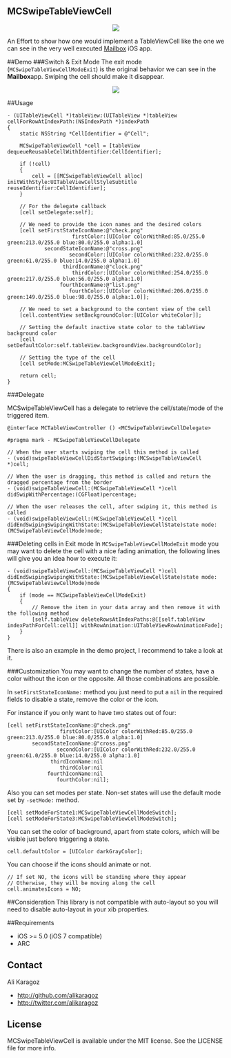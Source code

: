MCSwipeTableViewCell
--------------------

<p align="center"><img src="https://raw.github.com/alikaragoz/MCSwipeTableViewCell/master/github-assets/mcswipe-front.png"/></p>

An Effort to show how one would implement a TableViewCell like the one we can see in the very well executed [Mailbox](http://www.mailboxapp.com/) iOS app. 

##Demo
###Switch & Exit Mode
The exit mode (`MCSwipeTableViewCellModeExit`) is the original behavior we can see in the **Mailbox**app. Swiping the cell should make it disappear.

<p align="center"><img src="https://raw.github.com/alikaragoz/MCSwipeTableViewCell/master/github-assets/mcswipe-exit.gif"/></p>

##Usage

```objc
- (UITableViewCell *)tableView:(UITableView *)tableView cellForRowAtIndexPath:(NSIndexPath *)indexPath
{
    static NSString *CellIdentifier = @"Cell";
        
    MCSwipeTableViewCell *cell = [tableView dequeueReusableCellWithIdentifier:CellIdentifier];
    
    if (!cell)
    {
        cell = [[MCSwipeTableViewCell alloc] initWithStyle:UITableViewCellStyleSubtitle reuseIdentifier:CellIdentifier];
    }
    
    // For the delegate callback
    [cell setDelegate:self];
    
    // We need to provide the icon names and the desired colors
    [cell setFirstStateIconName:@"check.png"
                     firstColor:[UIColor colorWithRed:85.0/255.0 green:213.0/255.0 blue:80.0/255.0 alpha:1.0]
            secondStateIconName:@"cross.png"
                    secondColor:[UIColor colorWithRed:232.0/255.0 green:61.0/255.0 blue:14.0/255.0 alpha:1.0]
                  thirdIconName:@"clock.png"
                     thirdColor:[UIColor colorWithRed:254.0/255.0 green:217.0/255.0 blue:56.0/255.0 alpha:1.0]
                 fourthIconName:@"list.png"
                    fourthColor:[UIColor colorWithRed:206.0/255.0 green:149.0/255.0 blue:98.0/255.0 alpha:1.0]];
    
    // We need to set a background to the content view of the cell
    [cell.contentView setBackgroundColor:[UIColor whiteColor]];
    
    // Setting the default inactive state color to the tableView background color
    [cell setDefaultColor:self.tableView.backgroundView.backgroundColor];
    
    // Setting the type of the cell
	[cell setMode:MCSwipeTableViewCellModeExit];
    
    return cell;
}	
```

###Delegate

MCSwipeTableViewCell has a delegate to retrieve the cell/state/mode of the triggered item.

```objc
@interface MCTableViewController () <MCSwipeTableViewCellDelegate>
```

```objc
#pragma mark - MCSwipeTableViewCellDelegate

// When the user starts swiping the cell this method is called
- (void)swipeTableViewCellDidStartSwiping:(MCSwipeTableViewCell *)cell;

// When the user is dragging, this method is called and return the dragged percentage from the border
- (void)swipeTableViewCell:(MCSwipeTableViewCell *)cell didSwipWithPercentage:(CGFloat)percentage;

// When the user releases the cell, after swiping it, this method is called
- (void)swipeTableViewCell:(MCSwipeTableViewCell *)cell didEndSwipingSwipingWithState:(MCSwipeTableViewCellState)state mode:(MCSwipeTableViewCellMode)mode;

```

###Deleting cells in Exit mode
In `MCSwipeTableViewCellModeExit` mode you may want to delete the cell with a nice fading animation, the following lines will give you an idea how to execute it:

```objc
- (void)swipeTableViewCell:(MCSwipeTableViewCell *)cell didEndSwipingSwipingWithState:(MCSwipeTableViewCellState)state mode:(MCSwipeTableViewCellMode)mode
{    
    if (mode == MCSwipeTableViewCellModeExit)
    {
		// Remove the item in your data array and then remove it with the following method
        [self.tableView deleteRowsAtIndexPaths:@[[self.tableView indexPathForCell:cell]] withRowAnimation:UITableViewRowAnimationFade];
    }
}
```
There is also an example in the demo project, I recommend to take a look at it.

###Customization
You may want to change the number of states, have a color without the icon or the opposite. All those combinations are possible.

In `setFirstStateIconName:` method you just need to put a `nil` in the required fields to disable a state, remove the color or the icon. 

For instance if you only want to have two states out of four:

```objc
[cell setFirstStateIconName:@"check.png"
				 firstColor:[UIColor colorWithRed:85.0/255.0 green:213.0/255.0 blue:80.0/255.0 alpha:1.0]
		secondStateIconName:@"cross.png"
				secondColor:[UIColor colorWithRed:232.0/255.0 green:61.0/255.0 blue:14.0/255.0 alpha:1.0]
			  thirdIconName:nil
				 thirdColor:nil
			 fourthIconName:nil
				fourthColor:nil];
```
Also you can set modes per state. Non-set states will use the default mode set by `-setMode:` method.

```objc
[cell setModeForState1:MCSwipeTableViewCellModeSwitch];
[cell setModeForState3:MCSwipeTableViewCellModeSwitch];
```

You can set the color of background, apart from state colors, which will be visible just before triggering a state.

```objc
cell.defaultColor = [UIColor darkGrayColor];
```

You can choose if the icons should animate or not.

```objc
// If set NO, the icons will be standing where they appear
// Otherwise, they will be moving along the cell
cell.animatesIcons = NO;
```

##Consideration
This library is not compatible with auto-layout so you will need to disable auto-layout in your xib properties.

##Requirements
- iOS >= 5.0 (iOS 7 compatible)
- ARC

## Contact

Ali Karagoz

- http://github.com/alikaragoz
- http://twitter.com/alikaragoz

## License

MCSwipeTableViewCell is available under the MIT license. See the LICENSE file for more info.
